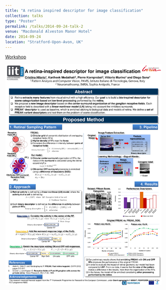```yaml
---
title: "A retina inspired descriptor for image classification"
collection: talks
type: "Poster"
permalink: /talks/2014-09-24-talk-2
venue: "Macdonald Alveston Manor Hotel"
date: 2014-09-24
location: "Stratford-Upon-Avon, UK"
---
```


[Workshop](https://www.bradford.ac.uk/news/archive/2014/workshop-on-visual-image-interpretation-in-humans-and-machines.php)

[<img src="../files/Medathati_Cristina_ViiHM_2014.png" style="width:100%; zoom:9%;  float:bottom; padding: 4px"/>](http://www-sop.inria.fr/members/Kartheek.Medathati/Medathati_Cristina_ViiHM_2014.pdf)
